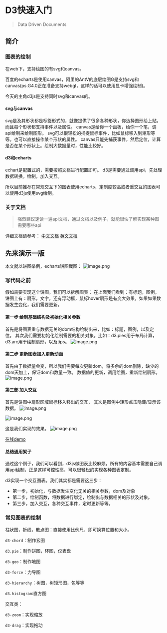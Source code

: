 # D3快速入门

> Data Driven Documents

## 简介

### 图表的绘制

在web下，支持绘图的有svg和canvas。

百度的echarts是使用canvas，阿里的AntV的底层绘图G是支持svg和canvas(ps:G4.0正在准备支持webgl，这样的话可以使用显卡增强绘制)。

今天的主角d3js是支持同时svg和canvas的。

#### svg与canvas

svg是及其形状都是标签形式的，就像提供了很多各种形状，你选择图形给上贴。而且每个形状都支持事件以及属性。
canvas是给你一个画板，给你一个笔，调api绘制来绘制图形。
svg可以很轻松的捕捉鼠标事件，比如鼠标移入到矩形等等。也可以直接操作某个形状的属性。
canvas只能先捕获事件，然后定位，计算是否在某个形状上。绘制大数据量时，性能比较好。

#### d3和echarts

echart是配置式的，需要按照文档进行配置即可。
d3是需要通过调用api，先处理数据转换。绘制，加入交互。

所以目前推荐在常规交互下的图表使用echarts，定制度较高或者重交互的图表可以使用d3js使用svg绘制。

### 关于文档

> 强烈建议速读一遍api文档，通过文档以及例子，就能很快了解实现某种图需要哪些api

详细文档请参考：
[中文文档](https://d3js.org.cn/)
[英文文档](https://github.com/d3/d3/blob/master/API.md)

## 先来演示一版

本文就以饼图举例，echarts饼图截图：
![image.png](https://upload-images.jianshu.io/upload_images/3967890-209a05c5dd966826.png?imageMogr2/auto-orient/strip%7CimageView2/2/w/1240)

### 写代码之前

假如需要实现这个饼图。我们可以拆解图表：
在上面我们看到：有标题，图例，饼图上有：扇形，文字，还有浮动框，鼠标hover扇形是有变大效果，如果如果数据发生变化，我们需要更新。

#### 第一步 绘制基础结构及初始化相关参数

首先是将图表重与数据无关的dom结构绘制出来，比如：标题，图例，以及定位。
其次我们需要初始化绘制需要的相关对象。比如：d3.pies用于布局计算，d3.arc用于绘制扇形，以及tips。
![image.png](https://upload-images.jianshu.io/upload_images/3967890-bac5c896491fb748.png?imageMogr2/auto-orient/strip%7CimageView2/2/w/1240)

#### 第二步 更新图表加入更新动画

首先由于数据量会变，所以我们需要每次更新dom，将多余的dom删除，缺少的dom天加上，保证dom和数量一致。
数据值的更新，调用绘图，重新绘制扇形。
![image.png](https://upload-images.jianshu.io/upload_images/3967890-5e8be98d0e210b4c.png?imageMogr2/auto-orient/strip%7CimageView2/2/w/1240)

#### 第三部 加入交互

首先是饼图中扇形区域鼠标移入移出的交互，
其次是图例中矩形点击隐藏/显示该数据。
![image.png](https://upload-images.jianshu.io/upload_images/3967890-eae495a5891480cf.png?imageMogr2/auto-orient/strip%7CimageView2/2/w/1240)

![image.png](https://upload-images.jianshu.io/upload_images/3967890-9a0c7bcf43c4a419.png?imageMogr2/auto-orient/strip%7CimageView2/2/w/1240)

这是我们实现的效果。
![image.png](https://upload-images.jianshu.io/upload_images/3967890-8204edf71c4050a5.png?imageMogr2/auto-orient/strip%7CimageView2/2/w/1240)

[在线demo](https://jsbin.com/rixicup/edit?js,output)

#### 总结通用架子

通过这个例子，我们可以看到，d3js做图表比较麻烦，所有的内容基本需要自己调用api绘制，正是这样可控性高，可以很轻松的实现各种图表定制。

d3实现一个交互图表。我们其实都是需要这三步：

- 第一步，初始化，与数据发生变化无关的相关参数，dom及对象
- 第二步，绘制函数，将数据进行绑定，绘制出与数据相关的形状及对象。
- 第三步，加入交互，各种交互事件，定时更新等等。

### 常见图表的绘制

柱状图，折线，散点图：直接使用比例尺，即可换算位置和大小。

`d3-chord`：制作玄图

`d3.pie`：制作饼图，环图，仪表盘

`d3-geo`：制作地图

`d3-force`：力导图

`d3-hierarchy`：树图，树矩形图，包等等

`d3.histogram`:直方图

交互类：

`d3-zoom`：实现缩放

`d3-drag`：实现拖动
